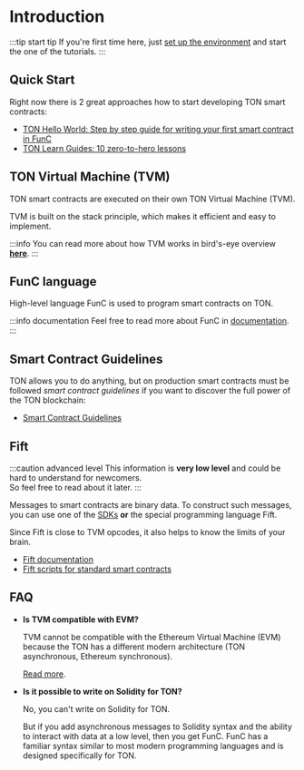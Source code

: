 # Introduction


:::tip start tip
If you're first time here, just [set up the environment](/develop/getting-started) and start the one of the tutorials.
:::

## Quick Start

Right now there is 2 great approaches how to start developing TON smart contracts:
* [TON Hello World: Step by step guide for writing your first smart contract in FunC](https://society.ton.org/ton-hello-world-step-by-step-guide-for-writing-your-first-smart-contract-in-func)
* [TON Learn Guides: 10 zero-to-hero lessons](https://github.com/romanovichim/TonFunClessons_Eng)


## TON Virtual Machine (TVM)

TON smart contracts are executed on their own TON Virtual Machine (TVM).

TVM is built on the stack principle, which makes it efficient and easy to implement.

:::info
You can read more about how TVM works in bird's-eye overview [**here**](/develop/smart-contracts/tvm_overview.md).
:::

## FunC language

High-level language FunC is used to program smart contracts on TON.

:::info documentation
Feel free to read more about FunC in [documentation](/develop/func/overview.md).
:::

## Smart Contract Guidelines

TON allows you to do anything, but on production smart contracts must be followed _smart contract guidelines_ if you want to discover the full power of the TON blockchain:

* [Smart Contract Guidelines](/develop/smart-contracts/guidelines)

## Fift

:::caution advanced level
This information is **very low level** and could be hard to understand for newcomers.  
So feel free to read about it later.
:::

Messages to smart contracts are binary data. To construct such messages, you can use one of the [SDKs](/develop/tools#sdk) **or** the special programming language Fift.

Since Fift is close to TVM opcodes, it also helps to know the limits of your brain.

- [Fift documentation](https://ton-blockchain.github.io/fiftbase.pdf)
- [Fift scripts for standard smart contracts](https://github.com/ton-blockchain/ton/tree/master/crypto/smartcont)


## FAQ

- **Is TVM compatible with EVM?**

   TVM cannot be compatible with the Ethereum Virtual Machine (EVM) because the TON has a different modern architecture (TON asynchronous, Ethereum synchronous).

   [Read more](https://telegra.ph/Its-time-to-try-something-new-Asynchronous-smart-contracts-03-25).

- **Is it possible to write on Solidity for TON?**

   No, you can't write on Solidity for TON. 

   But if you add asynchronous messages to Solidity syntax and the ability to interact with data at a low level, then you get FunC. FunC has a familiar syntax similar to most modern programming languages and is designed specifically for TON.
